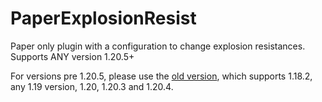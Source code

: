 # PaperExplosionResist

Paper only plugin with a configuration to change explosion resistances.
Supports ANY version 1.20.5+

For versions pre 1.20.5, please use the [old version](https://github.com/TrollsterCooleg/ExplosionResist), which supports 1.18.2, any 1.19 version, 1.20, 1.20.3 and 1.20.4.
